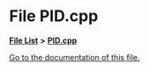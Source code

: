 
# File PID.cpp

[**File List**](files.md) **>** [**PID.cpp**](_p_i_d_8cpp.md)

[Go to the documentation of this file.](_p_i_d_8cpp.md) 

